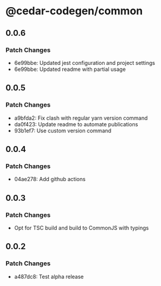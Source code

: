 # @cedar-codegen/common

## 0.0.6

### Patch Changes

- 6e99bbe: Updated jest configuration and project settings
- 6e99bbe: Updated readme with partial usage

## 0.0.5

### Patch Changes

- a9bfda2: Fix clash with regular yarn version command
- da0f423: Update readme to automate publications
- 93b1ef7: Use custom version command

## 0.0.4

### Patch Changes

- 04ae278: Add github actions

## 0.0.3

### Patch Changes

- Opt for TSC build and build to CommonJS with typings

## 0.0.2

### Patch Changes

- a487dc8: Test alpha release
